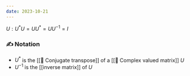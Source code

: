 ```yaml
---
date: 2023-10-21
---
```


$U: U^*U = UU^* = UU^{-1} = I$ 
### ✍️ Notation
- $U^*$ is the [[📘 Conjugate transpose]] of a [[📘 Complex valued matrix]] $U$
- $U^{-1}$ is the [[inverse matrix]] of $U$